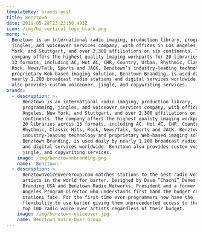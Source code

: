 ```yaml
---
templateKey: brands-post
title: Benztown
date: 2019-05-28T23:23:50.493Z
icon: /img/bz_vertical_logo_black.png
more: >-
  Benztown is an international radio imaging, production library, programming,
  jingles, and voiceover services company, with offices in Los Angeles, New
  York, and Stuttgart, and over 2,300 affiliations on six continents. The
  company offers the highest quality imaging workparts for 20 libraries across
  13 formats, including AC, Hot AC, CHR, Country, Urban, Rhythmic, Classic Hits,
  Rock, News/Talk, Sports and JACK. Benztown’s industry-leading technology and
  proprietary Web-based imaging solution, Benztown Branding, is used daily by
  nearly 1,200 broadcast radio stations and digital services worldwide. Benztown
  also provides custom voiceover, jingle, and copywriting services.
brands:
  - description: >-
      Benztown is an international radio imaging, production library,
      programming, jingles, and voiceover services company, with offices in Los
      Angeles, New York, and Stuttgart, and over 2,300 affiliations on six
      continents. The company offers the highest quality imaging workparts for
      20 libraries across 13 formats, including AC, Hot AC, CHR, Country, Urban,
      Rhythmic, Classic Hits, Rock, News/Talk, Sports and JACK. Benztown’s
      industry-leading technology and proprietary Web-based imaging solution,
      Benztown Branding, is used daily by nearly 1,200 broadcast radio stations
      and digital services worldwide. Benztown also provides custom voiceover,
      jingle, and copywriting services.
    image: /img/benztownnbranding.png
    name: 'Benztown '
  - description: >
      BenztownVoiceoverGroup.com matches stations to the best radio voice-over
      artists in the world for barter. Designed by Dave “Chachi” Denes, Benztown
      Branding USA and Benztown Radio Networks, President and a former Los
      Angeles Program Director who understands first hand the budget constraints
      stations face. For the first time ever programmers now have the
      flexibility to use barter giving them unprecedented access to the worlds
      top 100 radio voice-over artists regardless of their budget.
    image: /img/benztown-voiceover.jpg
    name: Benztown Voice-Over Group
---
```


